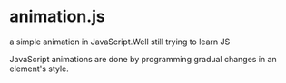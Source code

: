 # animation.js

a simple animation in JavaScript.Well still trying to learn JS

JavaScript animations are done by programming gradual changes in an element's style.
